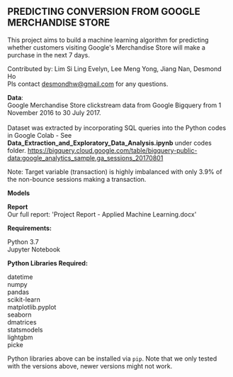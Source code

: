 ## PREDICTING CONVERSION FROM GOOGLE MERCHANDISE STORE
This project aims to build a machine learning algorithm for predicting whether customers visiting Google's Merchandise Store will make a purchase in the next 7 days.

Contributed by: Lim Si Ling Evelyn, Lee Meng Yong, Jiang Nan, Desmond Ho<br>
Pls contact desmondhw@gmail.com for any questions.

**Data**:<br>
Google Merchandise Store clickstream data from Google Bigquery from 1 November 2016 to 30 July 2017.<br><br>
Dataset was extracted by incorporating SQL queries into the Python codes in Google Colab - See **Data_Extraction_and_Exploratory_Data_Analysis.ipynb** under codes folder.
https://bigquery.cloud.google.com/table/bigquery-public-data:google_analytics_sample.ga_sessions_20170801

 
Note: Target variable (transaction) is highly imbalanced with only 3.9% of the non-bounce sessions making a transaction.

**Models**<br>


**Report**<br>
Our full report: 'Project Report - Applied Machine Learning.docx'

**Requirements:** <br>

Python 3.7 <br>
Jupyter Notebook

**Python Libraries Required:**<br>

datetime<br>
numpy<br>
pandas<br>
scikit-learn<br>
matplotlib.pyplot<br>
seaborn<br>
dmatrices<br>
statsmodels<br>
lightgbm<br>
picke<br>


Python libraries above can be installed via `pip`. Note that we only tested with the versions above, newer versions might not work.
